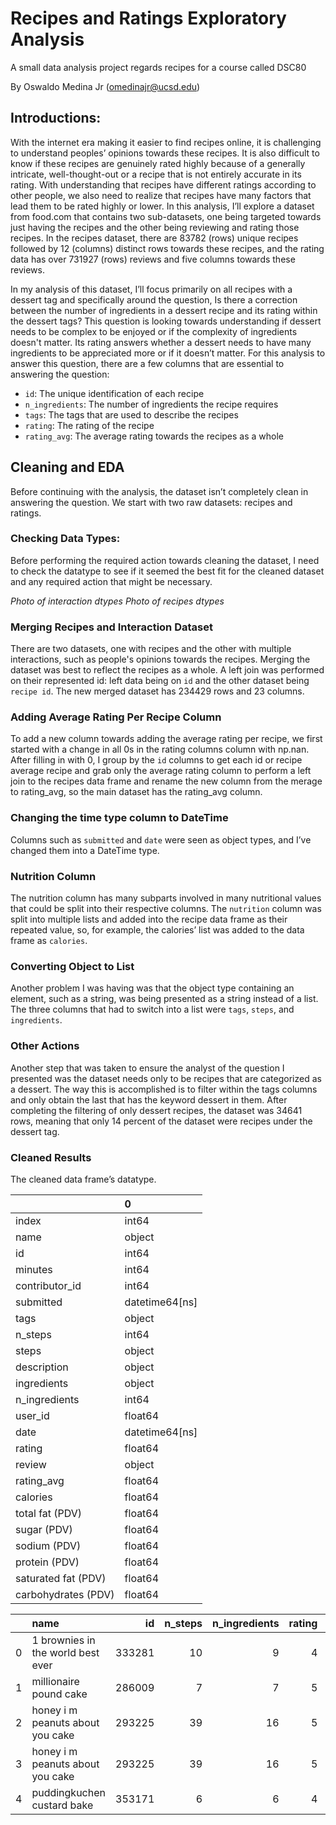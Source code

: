 # Recipes and Ratings Exploratory Analysis
A small data analysis project regards recipes for a course called DSC80

By Oswaldo Medina Jr (omedinajr@ucsd.edu)

## Introductions:
With the internet era making it easier to find recipes online, it is challenging to understand peoples’ opinions towards these recipes. It is also difficult to know if these recipes are genuinely rated highly because of a generally intricate, well-thought-out or a recipe that is not entirely accurate in its rating. With understanding that recipes have different ratings according to other people, we also need to realize that recipes have many factors that lead them to be rated highly or lower. In this analysis, I’ll explore a dataset from food.com that contains two sub-datasets, one being targeted towards just having the recipes and the other being reviewing and rating those recipes. In the recipes dataset, there are 83782 (rows) unique recipes followed by 12  (columns)  distinct rows towards these recipes, and the rating data has over 731927 (rows) reviews and five columns towards these reviews.

In my analysis of this dataset, I’ll focus primarily on all recipes with a dessert tag and specifically around the question, Is there a correction between the number of ingredients in a dessert recipe and its rating within the dessert tags? This question is looking towards understanding if dessert needs to be complex to be enjoyed or if the complexity of ingredients doesn't matter. Its rating answers whether a dessert needs to have many ingredients to be appreciated more or if it doesn’t matter. For this analysis to answer this question, there are a few columns that are essential to answering the question: 
- `id`: The unique identification of each recipe
- `n_ingredients`: The number of ingredients the recipe requires
- `tags`: The tags that are used to describe the recipes
- `rating`: The rating of the recipe
- `rating_avg`: The average rating towards the recipes as a whole


## Cleaning and EDA
Before continuing with the analysis, the dataset isn’t completely clean in answering the question. We start with two raw datasets: recipes and ratings. 

### Checking Data Types:
Before performing the required action towards cleaning the dataset, I need to check the datatype to see if it seemed the best fit for the cleaned dataset and any required action that might be necessary.

*Photo of interaction dtypes
Photo of recipes dtypes*

### Merging Recipes and Interaction Dataset
There are two datasets, one with recipes and the other with multiple interactions, such as people's opinions towards the recipes. Merging the dataset was best to reflect the recipes as a whole. A left join was performed on their represented id: left data being on `id` and the other dataset being `recipe id`. The new merged dataset has 234429 rows and 23 columns.

### Adding Average Rating Per Recipe Column 
To add a new column towards adding the average rating per recipe, we first started with a change in all 0s in the rating columns column with np.nan. After filling in with 0, I group by the `id` columns to get each id or recipe average recipe and grab only the average rating column to perform a left join to the recipes data frame and rename the new column from the merage to rating_avg, so the main dataset has the rating_avg column. 

### Changing the time type column to DateTime 
Columns such as `submitted` and `date` were seen as object types, and I’ve changed them into a DateTime type.

### Nutrition Column
The nutrition column has many subparts involved in many nutritional values that could be split into their respective columns. The `nutrition` column was split into multiple lists and added into the recipe data frame as their repeated value, so, for example, the calories’ list was added to the data frame as `calories`. 

### Converting Object to List
Another problem I was having was that the object type containing an element, such as a string, was being presented as a string instead of a list. The three columns that had to switch into a list were `tags`, `steps`, and `ingredients`.

### Other Actions
Another step that was taken to ensure the analyst of the question I presented was the dataset needs only to be recipes that are categorized as a dessert. The way this is accomplished is to filter within the tags columns and only obtain the last that has the keyword dessert in them. After completing the filtering of only dessert recipes, the dataset was 34641 rows, meaning that only 14 percent of the dataset were recipes under the dessert tag. 

### Cleaned Results
The cleaned data frame’s datatype.

|                     | 0              |
|:--------------------|:---------------|
| index               | int64          |
| name                | object         |
| id                  | int64          |
| minutes             | int64          |
| contributor_id      | int64          |
| submitted           | datetime64[ns] |
| tags                | object         |
| n_steps             | int64          |
| steps               | object         |
| description         | object         |
| ingredients         | object         |
| n_ingredients       | int64          |
| user_id             | float64        |
| date                | datetime64[ns] |
| rating              | float64        |
| review              | object         |
| rating_avg          | float64        |
| calories            | float64        |
| total fat (PDV)     | float64        |
| sugar (PDV)         | float64        |
| sodium (PDV)        | float64        |
| protein (PDV)       | float64        |
| saturated fat (PDV) | float64        |
| carbohydrates (PDV) | float64        |


|    | name                                 |     id |   n_steps |   n_ingredients |   rating |   rating_avg |
|---:|:-------------------------------------|-------:|----------:|----------------:|---------:|-------------:|
|  0 | 1 brownies in the world    best ever | 333281 |        10 |               9 |        4 |      4       |
|  1 | millionaire pound cake               | 286009 |         7 |               7 |        5 |      5       |
|  2 | honey  i m peanuts about you   cake  | 293225 |        39 |              16 |        5 |      5       |
|  3 | honey  i m peanuts about you   cake  | 293225 |        39 |              16 |        5 |      5       |
|  4 | puddingkuchen   custard bake         | 353171 |         6 |               6 |        4 |      4.33333 |






<!-- <iframe src="assests/dis_num_ing.html" width=800 height=600 frameBorder=0></iframe> -->